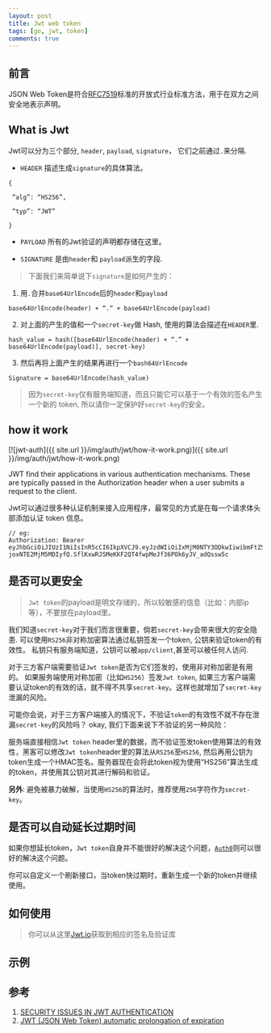 ```yaml
---
layout: post
title: Jwt web token 
tags: [go, jwt, token]
comments: true
---
```


## 前言

JSON Web Token是符合[RFC7519](https://tools.ietf.org/html/rfc7519)标准的开放式行业标准方法，用于在双方之间安全地表示声明。 

## What is Jwt

Jwt可以分为三个部分, `header`, `payload`, `signature`， 它们之前通过`.`来分隔.

*  `HEADER` 描述生成`signature`的具体算法。 

```
{

 “alg”: “HS256”,

 “typ”: “JWT”

}
```

*  `PAYLOAD` 所有的Jwt验证的声明都存储在这里。

* `SIGNATURE` 是由`header`和 `payload`派生的字段. 

> 下面我们来简单说下`signature`是如何产生的：

1. 用`.`合并`base64UrlEncode`后的`header`和`payload`
```
base64UrlEncode(header) + “.” + base64UrlEncode(payload)
```
 
2. 对上面的产生的值和一个`secret-key`做 Hash, 使用的算法会描述在`HEADER`里.

```
hash_value = hash([base64UrlEncode(header) + “.” + base64UrlEncode(payload)], secret-key)
```

3. 然后再将上面产生的结果再进行一个`bash64UrlEncode`

```
Signature = base64UrlEncode(hash_value)
```

> 因为`secret-key`仅有服务端知道，而且只能它可以基于一个有效的签名产生一个新的 token,  所以请你一定保护好`secret-key`的安全。

## how it work

[![jwt-auth]({{ site.url }}/img/auth/jwt/how-it-work.png)]({{ site.url }}/img/auth/jwt/how-it-work.png)

JWT find their applications in various authentication mechanisms. These are typically passed in the Authorization header when a user submits a request to the client.

Jwt可以通过很多种认证机制来接入应用程序，最常见的方式是在每一个请求体头部添加认证 token 信息。

```
// eg:
Authorization: Bearer eyJhbGciOiJIUzI1NiIsInR5cCI6IkpXVCJ9.eyJzdWIiOiIxMjM0NTY3ODkwIiwibmFtZSI6IkpvaG4gRG9lIiwiaWF0I joxNTE2MjM5MDIyfQ.SflKxwRJSMeKKF2QT4fwpMeJf36POk6yJV_adQssw5c
```

## 是否可以更安全
> `Jwt token`的payload是明文存储的，所以较敏感的信息（比如：内部ip等），不要放在payload里。 

我们知道`secret-key`对于我们而言很重要，倘若`secret-key`会带来很大的安全隐患. 可以使用`RS256`非对称加密算法通过私钥签发一个token, 公钥来验证token的有效性。 私钥只有服务端知道，公钥可以被`app/client`,甚至可以被任何人访问.

对于三方客户端需要验证`Jwt token`是否为它们签发的，使用非对称加密是有用的。 如果服务端使用对称加密（比如`HS256`）签发`Jwt token`, 如果三方客户端需要认证token的有效的话，就不得不共享`secret-key`。这样也就增加了`secret-key`泄漏的风险。

可能你会说，对于三方客户端接入的情况下，不验证`token`的有效性不就不存在泄漏`secret-key`的风险吗？ okay, 我们下面来说下不验证的另一种风险：

服务端直接相信`Jwt token` header里的数据，而不验证签发token使用算法的有效性，黑客可以修改`Jwt token`header里的算法从`RS256`至`HS256`, 然后再用公钥为token生成一个HMAC签名。服务器现在会将此token视为使用“HS256”算法生成的token，并使用其公钥对其进行解码和验证。

__另外__: 避免被暴力破解，当使用`HS256`的算法时，推荐使用`256`字符作为`secret-key`。

## 是否可以自动延长过期时间

如果你想延长token，`Jwt token`自身并不能很好的解决这个问题，[`Auth0`](https://docs.auth0.com/refresh-token)则可以很好的解决这个问题。

你可以自定义一个刷新接口，当token快过期时，重新生成一个新的token并继续使用。


## 如何使用

> 你可以从这里[Jwt.io](https://jwt.io)获取到相应的签名及验证库

## 示例



## 参考 
1. [SECURITY ISSUES IN JWT AUTHENTICATION](https://www.softwaresecured.com/security-issues-jwt-authentication/)
2. [JWT (JSON Web Token) automatic prolongation of expiration](https://stackoverflow.com/questions/26739167/jwt-json-web-token-automatic-prolongation-of-expiration)